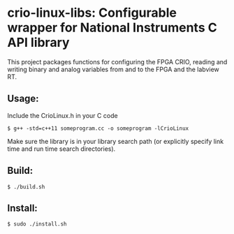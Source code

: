 # crio-linux-libs: Configurable wrapper for National Instruments C API library

This project packages functions for configuring the FPGA CRIO, reading and 
writing binary and analog variables from and to the FPGA and the labview RT.

## Usage:

Include the CrioLinux.h in your C code

	$ g++ -std=c++11 someprogram.cc -o someprogram -lCrioLinux

Make sure the library is in your library search path (or explicitly specify
link time and run time search directories).

## Build:

	$ ./build.sh

## Install:

	$ sudo ./install.sh
